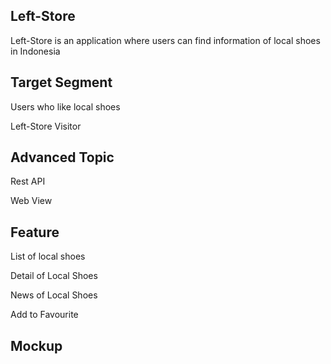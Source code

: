 ## Left-Store
Left-Store is an application where users can find information of local shoes in Indonesia

## Target Segment
Users who like local shoes

Left-Store Visitor

## Advanced Topic
Rest API

Web View

## Feature
List of local shoes

Detail of Local Shoes

News of Local Shoes

Add to Favourite

## Mockup

